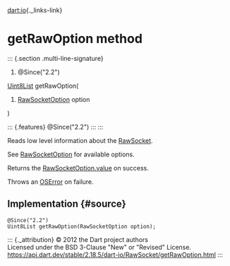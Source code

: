 [dart:io](../../dart-io/dart-io-library){._links-link}

getRawOption method
===================

::: {.section .multi-line-signature}
<div>

1.  \@Since(\"2.2\")

</div>

[Uint8List](../../dart-typed_data/uint8list-class) getRawOption(

1.  [RawSocketOption](../rawsocketoption-class) option

)

::: {.features}
\@Since(\"2.2\")
:::
:::

Reads low level information about the [RawSocket](../rawsocket-class).

See [RawSocketOption](../rawsocketoption-class) for available options.

Returns the [RawSocketOption.value](../rawsocketoption/value) on
success.

Throws an [OSError](../oserror-class) on failure.

Implementation {#source}
--------------

``` {.language-dart data-language="dart"}
@Since("2.2")
Uint8List getRawOption(RawSocketOption option);
```

::: {._attribution}
© 2012 the Dart project authors\
Licensed under the BSD 3-Clause \"New\" or \"Revised\" License.\
<https://api.dart.dev/stable/2.18.5/dart-io/RawSocket/getRawOption.html>
:::
